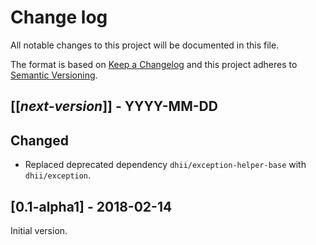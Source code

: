 # Change log
All notable changes to this project will be documented in this file.

The format is based on [Keep a Changelog](http://keepachangelog.com/)
and this project adheres to [Semantic Versioning](http://semver.org/).

## [[*next-version*]] - YYYY-MM-DD
## Changed
- Replaced deprecated dependency `dhii/exception-helper-base` with `dhii/exception`.

## [0.1-alpha1] - 2018-02-14
Initial version.
